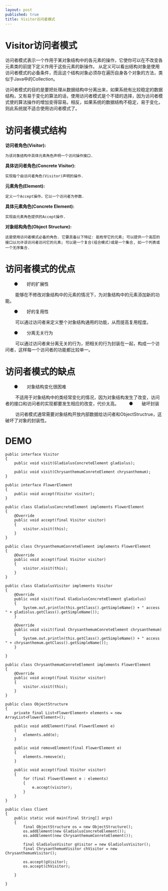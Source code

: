 ```yaml
---
layout: post
published: true
title: Visitor访问者模式
---
```

# Visitor访问者模式

访问者模式表示一个作用于某对象结构中的各元素的操作，它使你可以在不改变各元素类的前提下定义作用于这些元素的新操作。
从定义可以看出结构对象是使用访问者模式的必备条件，而且这个结构对象必须存在遍历自身各个对象的方法，类似于Java中的Collection。

访问者模式的目的是要把处理从数据结构中分离出来，如果系统有比较稳定的数据结构，又有易于变化的算法的话，使用访问者模式是个不错的选择，因为访问者模式使的算法操作的增加变得容易。相反，如果系统的数据结构不稳定，易于变化，则此系统就不适合使用访问者模式了。

# 访问者模式结构

**访问者角色(Visitor):**

	为该对象结构中具体元素角色声明一个访问操作接口. 

**具体访问者角色(Concrete Visitor):**

	实现每个由访问者角色(Visitor)声明的操作.

**元素角色(Element):**

	定义一个Accept操作，它以一个访问者为参数.

**具体元素角色(Concrete Element):**

	实现由元素角色提供的Accept操作.

**对象结构角色(Object Structure):**

	这是使用访问者模式必备的角色. 它要具备以下特征: 能枚举它的元素; 可以提供一个高层的接口以允许该访问者访问它的元素; 可以是一个复合(组合模式)或是一个集合, 如一个列表或一个无序集合.

# 访问者模式的优点

　　●　　好的扩展性
  
　　	能够在不修改对象结构中的元素的情况下，为对象结构中的元素添加新的功能。
    
　　●　　好的复用性
  
　　	可以通过访问者来定义整个对象结构通用的功能，从而提高复用程度。
  
　　●　　分离无关行为
  
　　	可以通过访问者来分离无关的行为，把相关的行为封装在一起，构成一个访问者，这样每一个访问者的功能都比较单一。

# 访问者模式的缺点

　　●　　对象结构变化很困难
  
　　	不适用于对象结构中的类经常变化的情况，因为对象结构发生了改变，访问者的接口和访问者的实现都要发生相应的改变，代价太高。 
　　●　　破坏封装
  
　　	访问者模式通常需要对象结构开放内部数据给访问者和ObjectStructrue，这破坏了对象的封装性。
    
# DEMO

    public interface Visitor
    {
        public void visit(GladiolusConcreteElement gladiolus);

        public void visit(ChrysanthemumConreteElement chrysanthemum);
    }

    public interface FlowerElement
    {
        public void accept(Visitor visitor);
    }

    public class GladiolusConcreteElement implements FlowerElement
    {
        @Override
        public void accept(final Visitor visitor)
        {
            visitor.visit(this);
        }
    }

    public class ChrysanthemumConreteElement implements FlowerElement
    {
        @Override
        public void accept(final Visitor visitor)
        {
            visitor.visit(this);
        }
    }

    public class GladiolusVisitor implements Visitor
    {
        @Override
        public void visit(final GladiolusConcreteElement gladiolus)
        {
            System.out.println(this.getClass().getSimpleName() + " access " + gladiolus.getClass().getSimpleName());
        }

        @Override
        public void visit(final ChrysanthemumConreteElement chrysanthemum)
        {
            System.out.println(this.getClass().getSimpleName() + " access " + chrysanthemum.getClass().getSimpleName());
        }

    }

    public class ChrysanthemumConreteElement implements FlowerElement
    {
        @Override
        public void accept(final Visitor visitor)
        {
            visitor.visit(this);
        }
    }

    public class ObjectStructure
    {
        private final List<FlowerElement> elements = new ArrayList<FlowerElement>();

        public void addElement(final FlowerElement e)
        {
            elements.add(e);
        }

        public void removeElement(final FlowerElement e)
        {
            elements.remove(e);
        }

        public void accept(final Visitor visitor)
        {
            for (final FlowerElement e : elements)
            {
                e.accept(visitor);
            }
        }
    }

    public class Client
    {
        public static void main(final String[] args)
        {
            final ObjectStructure os = new ObjectStructure();
            os.addElement(new GladiolusConcreteElement());
            os.addElement(new ChrysanthemumConreteElement());

            final GladiolusVisitor gVisitor = new GladiolusVisitor();
            final ChrysanthemumVisitor chVisitor = new ChrysanthemumVisitor();

            os.accept(gVisitor);
            os.accept(chVisitor);

        }

    }